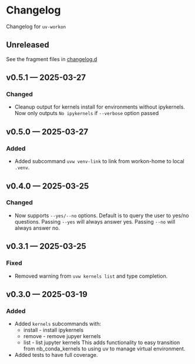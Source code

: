 <!-- markdownlint-disable MD024 -->
<!-- markdownlint-disable MD013 -->
<!-- prettier-ignore-start -->
# Changelog

Changelog for `uv-workon`

## Unreleased

[changelog.d]: https://github.com/usnistgov/uv-workon/tree/main/changelog.d

See the fragment files in [changelog.d]
<!-- prettier-ignore-end -->

<!-- markdownlint-enable MD013 -->

<!-- scriv-insert-here -->

## v0.5.1 — 2025-03-27

### Changed

- Cleanup output for kernels install for environments without ipykernels. Now
  only outputs `No ipykernels` if `--verbose` option passed

## v0.5.0 — 2025-03-27

### Added

- Added subcommand `uvw venv-link` to link from workon-home to local `.venv`.

## v0.4.0 — 2025-03-25

### Changed

- Now supports `--yes/--no` options. Default is to query the user to yes/no
  questions. Passing `--yes` will always answer yes. Passing `--no` will always
  answer no.

## v0.3.1 — 2025-03-25

### Fixed

- Removed warning from `uvw kernels list` and type completion.

## v0.3.0 — 2025-03-19

### Added

- Added `kernels` subcommands with:
  - install - install ipykernels
  - remove - remove jupyer kernels
  - list - list jupyter kernels This adds functionality to easy transition from
    nb_conda_kernels to using uv to manage virtual environment.
- Added tests to have full coverage.
